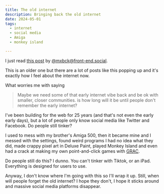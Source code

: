 ```yaml
---
title: The old internet
description: Bringing back the old internet
date: 2024-05-01
tags:
  - internet
  - social media
  - Amiga
  - monkey island

---
```

I just read [this post](https://mxb.dev/blog/the-indieweb-for-everyone/) by [@mxbck@front-end.social](https://front-end.social/@mxbck). 

This is an older one but there are a lot of posts like this popping up and it's exactly how I feel about the internet now.

What worries me with saying
> Maybe we need some of that early internet vibe back and be ok with smaller, closer communities.
is how long will it be until people don't remember the early internet? 

I've been building for the web for 25 years (and that's not even the early early days), but a lot of people only know social media like Twitter and Facebook. Do people still tinker?

I used to mess with my brother's Amiga 500, then it became mine and I messed with the settings, found weird programs I had no idea what they did, made crappy pixel art in Deluxe Paint, played Monkey Island and even had a crack at making my own point-and-click games with [GRAC](https://amiga.abime.net/games/view/grac-graphic-adventure-creator-version-2).

Do people still do this? I dunno. You can't tinker with Tiktok, or an iPad. Everything is designed for users to use.

Anyway, I don't know where I'm going with this so I'll wrap it up. Still, when will people forget the old internet? I hope they don't, I hope it sticks around and massive social media platforms disappear.